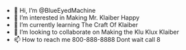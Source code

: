 - 👋 Hi, I’m @BlueEyedMachine
- 👀 I’m interested in Making Mr. Klaiber Happy
- 🌱 I’m currently learning The Craft Of Klaiber
- 💞️ I’m looking to collaborate on Making the Klu Klux Klaiber
- 📫 How to reach me 800-888-8888 Dont wait call 8

<!---
MikeHunt587/MikeHunt587 is a ✨ special ✨ repository because its `README.md` (this file) appears on your GitHub profile.
You can click the Preview link to take a look at your changes.
--->

